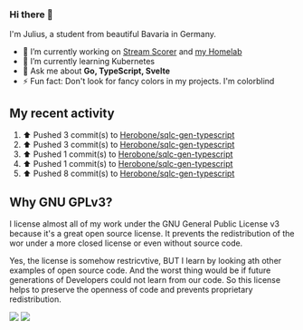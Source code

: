 ### Hi there 👋
I'm Julius, a student from beautiful Bavaria in Germany.

- 🔭 I’m currently working on [Stream Scorer](https://github.com/Herobone/stream-scorer) and [my Homelab](https://github.com/Herobone/homelab-kubernetes)
- 🌱 I’m currently learning Kubernetes
- 💬 Ask me about **Go, TypeScript, Svelte**
- ⚡ Fun fact: Don't look for fancy colors in my projects. I'm colorblind
## My recent activity
<!--RECENT_ACTIVITY:start-->
1. ⬆️ Pushed 3 commit(s) to [Herobone/sqlc-gen-typescript](https://github.com/Herobone/sqlc-gen-typescript)<br>
2. ⬆️ Pushed 3 commit(s) to [Herobone/sqlc-gen-typescript](https://github.com/Herobone/sqlc-gen-typescript)<br>
3. ⬆️ Pushed 1 commit(s) to [Herobone/sqlc-gen-typescript](https://github.com/Herobone/sqlc-gen-typescript)<br>
4. ⬆️ Pushed 1 commit(s) to [Herobone/sqlc-gen-typescript](https://github.com/Herobone/sqlc-gen-typescript)<br>
5. ⬆️ Pushed 8 commit(s) to [Herobone/sqlc-gen-typescript](https://github.com/Herobone/sqlc-gen-typescript)<br>
<!--RECENT_ACTIVITY:end-->

## Why GNU GPLv3?
I license almost all of my work under the GNU General Public License v3 because it's a great open source license. It prevents the redistribution of the wor under a more closed license or even without source code.

Yes, the license is somehow restricvtive, BUT I learn by looking ath other examples of open source code. And the worst thing would be if future generations of Developers could not learn from our code. So this license helps to preserve the openness of code and prevents proprietary redistribution.

![](http://github-profile-summary-cards.vercel.app/api/cards/profile-details?username=Herobone&theme=github_dark)
![](https://github-profile-trophy.vercel.app/?username=Herobone&theme=darkhub&no-frame=true&margin-w=6)
